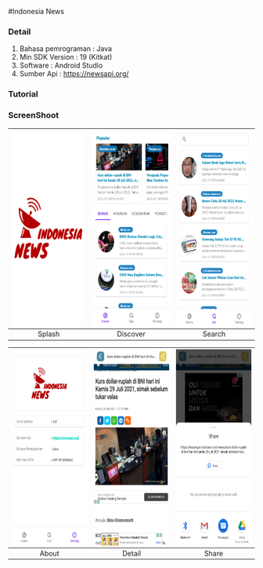 #Indonesia News

### Detail
1. Bahasa pemrograman : Java
2. Min SDK Version    : 19 (Kitkat)
3. Software           : Android Studio
4. Sumber Api         : https://newsapi.org/

### Tutorial 
  
  
### ScreenShoot

|<img src=/ss/splash.png  align="center" height="400" width="255" ></a>|<img src=/ss/discover.png  align="center" height="400" width="255" ></a> |<img src=/ss/search.png  align="center" height="400" width="255" ></a>|
|:--------:|:--------:|:--------:|
| Splash | Discover | Search |

|<img src=/ss/about.png  align="center" height="400" width="255" ></a>|<img src=/ss/detail.png  align="center" height="400" width="255" ></a>|<img src=/ss/share.png  align="center" height="400" width="255" ></a>|
:--------:|:--------:|:--------:|
 About | Detail | Share |
